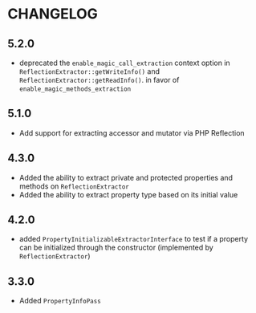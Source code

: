 CHANGELOG
=========

5.2.0
-----

* deprecated the `enable_magic_call_extraction` context option in `ReflectionExtractor::getWriteInfo()` and `ReflectionExtractor::getReadInfo()`. in favor of `enable_magic_methods_extraction`

5.1.0
-----

* Add support for extracting accessor and mutator via PHP Reflection

4.3.0
-----

* Added the ability to extract private and protected properties and methods on `ReflectionExtractor`
* Added the ability to extract property type based on its initial value

4.2.0
-----

* added `PropertyInitializableExtractorInterface` to test if a property can be initialized through the constructor (implemented by `ReflectionExtractor`)

3.3.0
-----

* Added `PropertyInfoPass`
